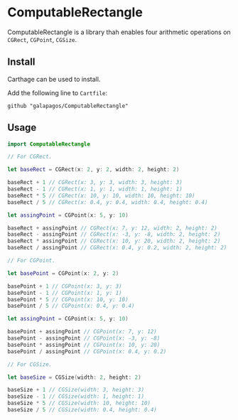 # ComputableRectangle

ComputableRectangle is a library thah enables four arithmetic operations on `CGRect`, `CGPoint`, `CGSize`.

## Install

Carthage can be used to install.

Add the following line to `Cartfile`:

```
github "galapagos/ComputableRectangle"
```

## Usage

```swift
import ComputableRectangle

// For CGRect.

let baseRect = CGRect(x: 2, y: 2, width: 2, height: 2)

baseRect + 1 // CGRect(x: 3, y: 3, width: 3, height: 3)
baseRect - 1 // CGRect(x: 1, y: 1, width: 1, height: 1)
baseRect * 5 // CGRect(x: 10, y: 10, width: 10, height: 10)
baseRect / 5 // CGRect(x: 0.4, y: 0.4, width: 0.4, height: 0.4)

let assingPoint = CGPoint(x: 5, y: 10)

baseRect + assingPoint // CGRect(x: 7, y: 12, width: 2, height: 2)
baseRect - assingPoint // CGRect(x: -3, y: -8, width: 2, height: 2)
baseRect * assingPoint // CGRect(x: 10, y: 20, width: 2, height: 2)
baseRect / assingPoint // CGRect(x: 0.4, y: 0.2, width: 2, height: 2)

// For CGPoint.

let basePoint = CGPoint(x: 2, y: 2)

basePoint + 1 // CGPoint(x: 3, y: 3) 
basePoint - 1 // CGPoint(x: 1, y: 1) 
basePoint * 5 // CGPoint(x: 10, y: 10)
basePoint / 5 // CGPoint(x: 0.4, y: 0.4)

let assingPoint = CGPoint(x: 5, y: 10)

basePoint + assingPoint // CGPoint(x: 7, y: 12)
basePoint - assingPoint // CGPoint(x: -3, y: -8)
basePoint * assingPoint // CGPoint(x: 10, y: 20)
basePoint / assingPoint // CGPoint(x: 0.4, y: 0.2)

// For CGSize.

let baseSize = CGSize(width: 2, height: 2)

baseSize + 1 // CGSize(width: 3, height: 3) 
baseSize - 1 // CGSize(width: 1, height: 1) 
baseSize * 5 // CGSize(width: 10, height: 10)
baseSize / 5 // CGSize(width: 0.4, height: 0.4)
```
